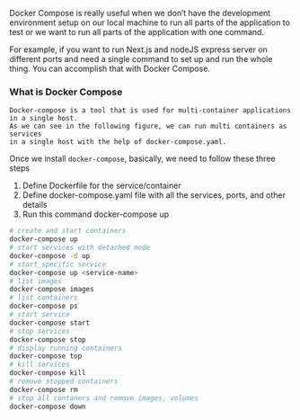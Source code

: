 Docker Compose is really useful when we don’t have the development environment setup on our local machine to run all parts of the application to test or we want to run all parts of the application with one command.

For example, if you want to run Next.js and nodeJS express server on different ports and need a single command to set up and run the whole thing. You can accomplish that with Docker Compose.

### What is Docker Compose

```
Docker-compose is a tool that is used for multi-container applications in a single host.
As we can see in the following figure, we can run multi containers as services
in a single host with the help of docker-compose.yaml.
```

Once we install `docker-compose`, basically, we need to follow these three steps

1. Define Dockerfile for the service/container
2. Define docker-compose.yaml file with all the services, ports, and other details
3. Run this command docker-compose up

```bash
# create and start containers
docker-compose up
# start services with detached mode
docker-compose -d up
# start specific service
docker-compose up <service-name>
# list images
docker-compose images
# list containers
docker-compose ps
# start service
docker-compose start
# stop services
docker-compose stop
# display running containers
docker-compose top
# kill services
docker-compose kill
# remove stopped containers
docker-compose rm
# stop all contaners and remove images, volumes
docker-compose down
```
